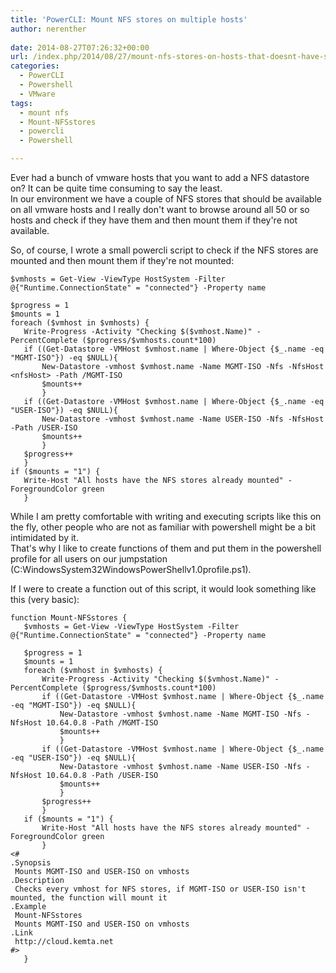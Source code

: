 ```yaml
---
title: 'PowerCLI: Mount NFS stores on multiple hosts'
author: nerenther
 
date: 2014-08-27T07:26:32+00:00
url: /index.php/2014/08/27/mount-nfs-stores-on-hosts-that-doesnt-have-specified-nfs-stores-mounted/
categories:
  - PowerCLI
  - Powershell
  - VMware
tags:
  - mount nfs
  - Mount-NFSstores
  - powercli
  - Powershell

---
```

Ever had a bunch of vmware hosts that you want to add a NFS datastore on? It can be quite time consuming to say the least.  
In our environment we have a couple of NFS stores that should be available on all vmware hosts and I really don't want to browse around all 50 or so hosts and check if they have them and then mount them if they're not available.

So, of course, I wrote a small powercli script to check if the NFS stores are mounted and then mount them if they're not mounted:

 ```
 $vmhosts = Get-View -ViewType HostSystem -Filter @{"Runtime.ConnectionState" = "connected"} -Property name

$progress = 1
$mounts = 1
foreach ($vmhost in $vmhosts) {
    Write-Progress -Activity "Checking $($vmhost.Name)" -PercentComplete ($progress/$vmhosts.count*100)
    if ((Get-Datastore -VMHost $vmhost.name | Where-Object {$_.name -eq "MGMT-ISO"}) -eq $NULL){
        New-Datastore -vmhost $vmhost.name -Name MGMT-ISO -Nfs -NfsHost <nfsHost> -Path /MGMT-ISO
        $mounts++
        }
    if ((Get-Datastore -VMHost $vmhost.name | Where-Object {$_.name -eq "USER-ISO"}) -eq $NULL){
        New-Datastore -vmhost $vmhost.name -Name USER-ISO -Nfs -NfsHost  -Path /USER-ISO
        $mounts++
        }
    $progress++
    }
if ($mounts = "1") {
    Write-Host "All hosts have the NFS stores already mounted" -ForegroundColor green
    } 
```

While I am pretty comfortable with writing and executing scripts like this on the fly, other people who are not as familiar with powershell might be a bit intimidated by it.  
That's why I like to create functions of them and put them in the powershell profile for all users on our jumpstation (C:WindowsSystem32WindowsPowerShellv1.0profile.ps1).

If I were to create a function out of this script, it would look something like this (very basic):

 ```
 function Mount-NFSstores {
    $vmhosts = Get-View -ViewType HostSystem -Filter @{"Runtime.ConnectionState" = "connected"} -Property name

    $progress = 1
    $mounts = 1
    foreach ($vmhost in $vmhosts) {
        Write-Progress -Activity "Checking $($vmhost.Name)" -PercentComplete ($progress/$vmhosts.count*100)
        if ((Get-Datastore -VMHost $vmhost.name | Where-Object {$_.name -eq "MGMT-ISO"}) -eq $NULL){
            New-Datastore -vmhost $vmhost.name -Name MGMT-ISO -Nfs -NfsHost 10.64.0.8 -Path /MGMT-ISO
            $mounts++
            }
        if ((Get-Datastore -VMHost $vmhost.name | Where-Object {$_.name -eq "USER-ISO"}) -eq $NULL){
            New-Datastore -vmhost $vmhost.name -Name USER-ISO -Nfs -NfsHost 10.64.0.8 -Path /USER-ISO
            $mounts++
            }
        $progress++
        }
    if ($mounts = "1") {
        Write-Host "All hosts have the NFS stores already mounted" -ForegroundColor green
        }
<#
 .Synopsis
  Mounts MGMT-ISO and USER-ISO on vmhosts
 .Description
  Checks every vmhost for NFS stores, if MGMT-ISO or USER-ISO isn't mounted, the function will mount it
 .Example
  Mount-NFSstores
  Mounts MGMT-ISO and USER-ISO on vmhosts
 .Link
  http://cloud.kemta.net
 #>
    }
 ```